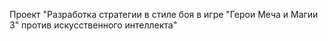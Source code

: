 Проект "Разработка стратегии в стиле боя в игре "Герои Меча и Магии 3" против искусственного интеллекта"
